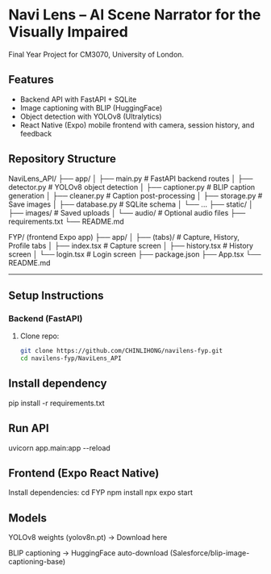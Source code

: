 # Navi Lens – AI Scene Narrator for the Visually Impaired  

Final Year Project for CM3070, University of London.  

## Features
- Backend API with FastAPI + SQLite  
- Image captioning with BLIP (HuggingFace)  
- Object detection with YOLOv8 (Ultralytics)  
- React Native (Expo) mobile frontend with camera, session history, and feedback  

## Repository Structure
NaviLens_API/
├── app/
│ ├── main.py # FastAPI backend routes
│ ├── detector.py # YOLOv8 object detection
│ ├── captioner.py # BLIP caption generation
│ ├── cleaner.py # Caption post-processing
│ ├── storage.py # Save images
│ ├── database.py # SQLite schema
│ └── ...
├── static/
│ ├── images/ # Saved uploads
│ └── audio/ # Optional audio files
├── requirements.txt
└── README.md

FYP/ (frontend Expo app)
├── app/
│ ├── (tabs)/ # Capture, History, Profile tabs
│ ├── index.tsx # Capture screen
│ ├── history.tsx # History screen
│ └── login.tsx # Login screen
├── package.json
├── App.tsx
└── README.md

---

## Setup Instructions  

### Backend (FastAPI)  
1. Clone repo:  
   ```bash
   git clone https://github.com/CHINLIHONG/navilens-fyp.git
   cd navilens-fyp/NaviLens_API

## Install dependency
pip install -r requirements.txt

## Run API
uvicorn app.main:app --reload

## Frontend (Expo React Native)

Install dependencies: cd FYP
npm install
npx expo start

## Models

YOLOv8 weights (yolov8n.pt) → Download here

BLIP captioning → HuggingFace auto-download (Salesforce/blip-image-captioning-base)

